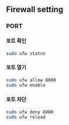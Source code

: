 ## Firewall setting

### PORT

#### 포트 확인 
```bash
sudo ufw status
```

#### 포트 열기
```bash
sudo ufw allow 8000
sudo ufw enable
```

#### 포트 차단
```bash
sudo ufw deny 8000
sudo ufw reload
```
